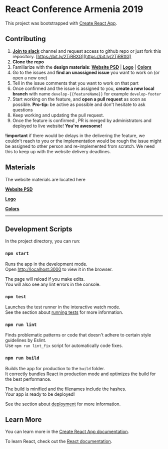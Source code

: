 # React Conference Armenia 2019

This project was bootstrapped with [Create React App](https://github.com/facebook/create-react-app).

## Contributing

1. **[Join to slack](https://bit.ly/2TjRRXG)** channel and request access to github repo or just fork this repository. [https://bit.ly/2TjRRXG](https://bit.ly/2TjRRXG)
1. **Clone the repo**
1. Familiarize with the **design materials**: **[Website PSD](https://drive.google.com/open?id=1uXK6XkCQsQssBhjYt53fJKleT0yIgrdT)** | **[Logo](https://drive.google.com/open?id=1wCHxhLR3AJRkjEFXPIelF1eOHTiV05x6)** | **[Colors](https://drive.google.com/open?id=1Q3q00Q_OEnxMbMmzdJmkWTnJmxDrZAxmjRCdMGomq6M)**
1. Go to the issues and **find an unassigned issue** you want to work on (or open a new one)
1. Tell in the issue comments that you want to work on that part
1. Once confirmed and the issue is assigned to you, **create a new local branch** with name ```develop-{{featureName}}``` for example ```develop-footer```
1. Start working on the feature, and **open a pull request** as soon as possible. 
   **Pro-tip:** be active as possible and don't hesitate to ask questions
1. Keep working and updating the pull request.
1. Once the feature is confirmed , PR is merged by administrators and deployed to live website! **You're awesome!**

**!important** if there would be delays in the delivering the feature, we couldn't reach to you or the implementation would be rough the issue might be assigned to other person and re-implemented from scratch. We need this to keep up with the website delivery deadlines. 

## Materials

The website materials are located here

**[Website PSD](https://drive.google.com/open?id=1uXK6XkCQsQssBhjYt53fJKleT0yIgrdT)**

**[Logo](https://drive.google.com/open?id=1wCHxhLR3AJRkjEFXPIelF1eOHTiV05x6)**

**[Colors](https://drive.google.com/open?id=1Q3q00Q_OEnxMbMmzdJmkWTnJmxDrZAxmjRCdMGomq6M)**

--------


## Development Scripts

In the project directory, you can run:

### `npm start`

Runs the app in the development mode.<br>
Open [http://localhost:3000](http://localhost:3000) to view it in the browser.

The page will reload if you make edits.<br>
You will also see any lint errors in the console.

### `npm test`

Launches the test runner in the interactive watch mode.<br>
See the section about [running tests](https://facebook.github.io/create-react-app/docs/running-tests) for more information.

### `npm run lint`

Finds problematic patterns or code that doesn't adhere to certain style guidelines by Eslint.<br>
Use `npm run lint_fix` script for automatically code fixes.

### `npm run build`

Builds the app for production to the `build` folder.<br>
It correctly bundles React in production mode and optimizes the build for the best performance.

The build is minified and the filenames include the hashes.<br>
Your app is ready to be deployed!

See the section about [deployment](https://facebook.github.io/create-react-app/docs/deployment) for more information.

## Learn More

You can learn more in the [Create React App documentation](https://facebook.github.io/create-react-app/docs/getting-started).

To learn React, check out the [React documentation](https://reactjs.org/).
